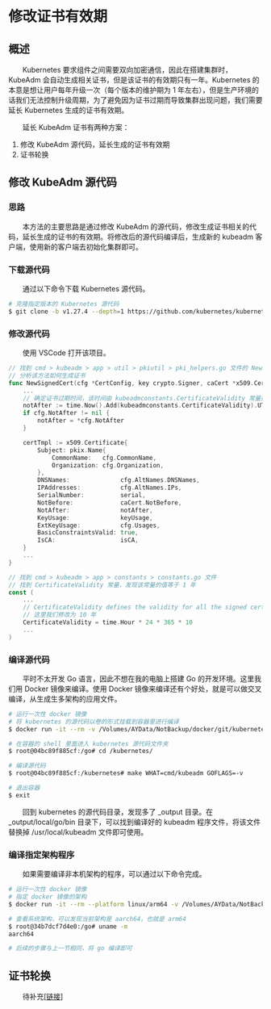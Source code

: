 # 修改证书有效期
## 概述
&emsp;&emsp;Kubernetes 要求组件之间需要双向加密通信，因此在搭建集群时，KubeAdm 会自动生成相关证书，但是该证书的有效期只有一年。Kubernetes 的本意是想让用户每年升级一次（每个版本的维护期为 1 年左右），但是生产环境的话我们无法控制升级周期，为了避免因为证书过期而导致集群出现问题，我们需要延长 Kubernetes 生成的证书有效期。

&emsp;&emsp;延长 KubeAdm 证书有两种方案：

1. 修改 KubeAdm 源代码，延长生成的证书有效期
2. 证书轮换

## 修改 KubeAdm 源代码
### 思路
&emsp;&emsp;本方法的主要思路是通过修改 KubeAdm 的源代码，修改生成证书相关的代码，延长生成的证书的有效期。将修改后的源代码编译后，生成新的 kubeadm 客户端，使用新的客户端去初始化集群即可。

### 下载源代码
&emsp;&emsp;通过以下命令下载 Kubernetes 源代码。

```bash
# 克隆指定版本的 Kubernetes 源代码
$ git clone -b v1.27.4 --depth=1 https://github.com/kubernetes/kubernetes.git
```

### 修改源代码
&emsp;&emsp;使用 VSCode 打开该项目。

```go
// 找到 cmd > kubeadm > app > util > pkiutil > pki_helpers.go 文件的 NewSignedCert 方法
// 分析该方法如何生成证书
func NewSignedCert(cfg *CertConfig, key crypto.Signer, caCert *x509.Certificate, caKey crypto.Signer, isCA bool) (*x509.Certificate, error) {
    ...
    // 确定证书过期时间，该时间由 kubeadmconstants.CertificateValidity 常量控制
	notAfter := time.Now().Add(kubeadmconstants.CertificateValidity).UTC()
	if cfg.NotAfter != nil {
		notAfter = *cfg.NotAfter
	}

	certTmpl := x509.Certificate{
		Subject: pkix.Name{
			CommonName:   cfg.CommonName,
			Organization: cfg.Organization,
		},
		DNSNames:              cfg.AltNames.DNSNames,
		IPAddresses:           cfg.AltNames.IPs,
		SerialNumber:          serial,
		NotBefore:             caCert.NotBefore,
		NotAfter:              notAfter,
		KeyUsage:              keyUsage,
		ExtKeyUsage:           cfg.Usages,
		BasicConstraintsValid: true,
		IsCA:                  isCA,
	}
    ...
}

// 找到 cmd > kubeadm > app > constants > constants.go 文件
// 找到 CertificateValidity 常量，发现该常量的值等于 1 年
const (
    ...
	// CertificateValidity defines the validity for all the signed certificates generated by kubeadm
    // 这里我们修改为 10 年
	CertificateValidity = time.Hour * 24 * 365 * 10
    ...
)
```

### 编译源代码
&emsp;&emsp;平时不太开发 Go 语言，因此不想在我的电脑上搭建 Go 的开发环境。这里我们用 Docker 镜像来编译。使用 Docker 镜像来编译还有个好处，就是可以做交叉编译，从生成生多架构的应用文件。

```bash
# 运行一次性 docker 镜像
# 将 kubernetes 的源代码以卷的形式挂载到容器里进行编译
$ docker run -it --rm -v /Volumes/AYData/NotBackup/docker/git/kubernetes:/kubernetes golang:1.20.6 bash

# 在容器的 shell 里面进入 kubernetes 源代码文件夹
$ root@04bc89f885cf:/go# cd /kubernetes/

# 编译源代码
$ root@04bc89f885cf:/kubernetes# make WHAT=cmd/kubeadm GOFLAGS=-v

# 退出容器
$ exit
```

&emsp;&emsp;回到 kubernetes 的源代码目录，发现多了 _output 目录。在 _output/local/go/bin 目录下，可以找到编译好的 kubeadm 程序文件，将该文件替换掉 /usr/local/kubeadm 文件即可使用。

### 编译指定架构程序
&emsp;&emsp;如果需要编译非本机架构的程序，可以通过以下命令完成。

```bash
# 运行一次性 docker 镜像
# 指定 docker 镜像的架构
$ docker run -it --rm --platform linux/arm64 -v /Volumes/AYData/NotBackup/docker/git/kubernetes:/kubernetes golang:1.20.6 bash

# 查看系统架构，可以发现当前架构是 aarch64，也就是 arm64
$ root@34b7dcf7d4e0:/go# uname -m
aarch64

# 后续的步骤与上一节相同，将 go 编译即可
```

## 证书轮换
&emsp;&emsp;待补充[[链接](https://kubernetes.io/zh-cn/docs/tasks/tls/managing-tls-in-a-cluster/)]